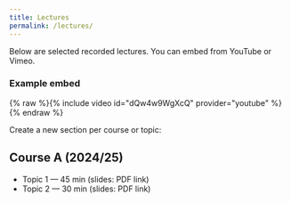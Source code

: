 ```yaml
---
title: Lectures
permalink: /lectures/
---
```


Below are selected recorded lectures. You can embed from YouTube or Vimeo.

### Example embed
{% raw %}{% include video id="dQw4w9WgXcQ" provider="youtube" %}{% endraw %}

Create a new section per course or topic:

## Course A (2024/25)
- Topic 1 — 45 min (slides: PDF link)
- Topic 2 — 30 min (slides: PDF link)
